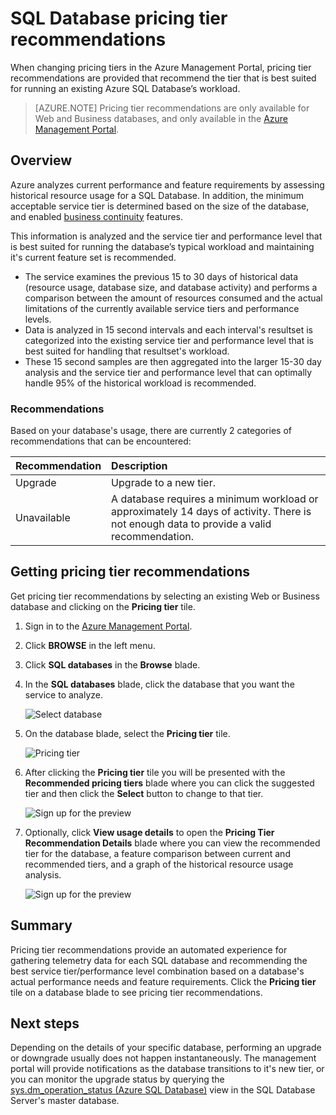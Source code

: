 <properties 
   pageTitle="Pricing tier recommendations for Azure SQL Database" 
   description="When changing pricing tiers in the Azure Management Portal, pricing tier recommendations are provided that recommend the tier that is best suited for running an existing Azure SQL Database’s workload. Pricing tiers describe the service tier and performance level of a SQL database." 
   services="sql-database" 
   documentationCenter="" 
   authors="stevestein" 
   manager="jeffreyg" 
   editor="monicar"/>

<tags
	ms.service="sql-database"
	ms.date="10/02/2015"
	wacn.date=""/>

# SQL Database pricing tier recommendations

 When changing pricing tiers in the Azure Management Portal, pricing tier recommendations are provided that recommend the tier that is best suited for running an existing Azure SQL Database’s workload.

> [AZURE.NOTE] Pricing tier recommendations are only available for Web and Business databases, and only available in the [Azure Management Portal](https://manage.windowsazure.cn).


## Overview

Azure analyzes current performance and feature requirements by assessing historical resource usage for a SQL Database. In addition, the minimum acceptable service tier is determined based on the size of the database, and enabled [business continuity](https://msdn.microsoft.com/zh-cn/library/azure/hh852669.aspx) features.

This information is analyzed and the service tier and performance level that is best suited for running the database’s typical workload and maintaining it's current feature set is recommended.

- The service examines the previous 15 to 30 days of historical data (resource usage, database size, and database activity) and performs a comparison between the amount of resources consumed and the actual limitations of the currently available service tiers and performance levels.
- Data is analyzed in 15 second intervals and each interval's resultset is categorized into the existing service tier and performance level that is best suited for handling that resultset's workload.
- These 15 second samples are then aggregated into the larger 15-30 day analysis and the service tier and performance level that can optimally handle 95% of the historical workload is recommended.

### Recommendations

Based on your database's usage, there are currently 2 categories of recommendations that can be encountered:


| Recommendation | Description |
| :--- | :--- |
| Upgrade | Upgrade to a new tier. |
| Unavailable | A database requires a minimum workload or approximately 14 days of activity. There is not enough data to provide a valid recommendation. |

## Getting pricing tier recommendations

Get pricing tier recommendations by selecting an existing Web or Business database and clicking on the **Pricing tier** tile. 

1. Sign in to the [Azure Management Portal](https://manage.windowsazure.cn/).
2. Click **BROWSE** in the left menu.
3. Click **SQL databases** in the **Browse** blade.
4. In the **SQL databases** blade, click the database that you want the service to analyze.

    ![Select database][1]

5. On the database blade, select the **Pricing tier** tile.

    ![Pricing tier][2]


7. After clicking the **Pricing tier** tile you will be presented with the **Recommended pricing tiers** blade where you can click the suggested tier and then click the **Select** button to change to that tier.

    ![Sign up for the preview][4]

8. Optionally, click **View usage details** to open the **Pricing Tier Recommendation Details** blade where you can view the recommended tier for the database, a feature comparison between current and recommended tiers, and a graph of the  historical resource usage analysis.

    ![Sign up for the preview][5]



## Summary

Pricing tier recommendations provide an automated experience for gathering telemetry data for each SQL database and recommending the best service tier/performance level combination based on a database's actual performance needs and feature requirements. Click the **Pricing tier** tile on a database blade to see pricing tier recommendations.



## Next steps

Depending on the details of your specific database, performing an upgrade or downgrade usually does not happen instantaneously. The management portal will provide notifications as the database transitions to it's new tier, or you can monitor the upgrade status by querying the [sys.dm_operation_status (Azure SQL Database)](https://msdn.microsoft.com/zh-cn/library/dn270022.aspx) view in the SQL Database Server's master database.


<!--Image references-->
[1]: ./media/sql-database-service-tier-advisor/select-database.png
[2]: ./media/sql-database-service-tier-advisor/pricing-tier.png
[3]: ./media/sql-database-service-tier-advisor/preview-sign-up.png
[4]: ./media/sql-database-service-tier-advisor/choose-pricing-tier.png
[5]: ./media/sql-database-service-tier-advisor/usage-details.png


 